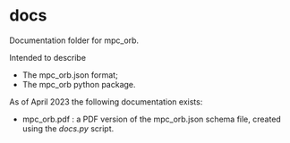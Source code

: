 # docs

Documentation folder for mpc_orb.

Intended to describe 
 - The mpc_orb.json format;
 - The mpc_orb python package.

As of April 2023 the following documentation exists:
 - mpc_orb.pdf : a PDF version of the mpc_orb.json schema file, created using the *docs.py* script.

 
